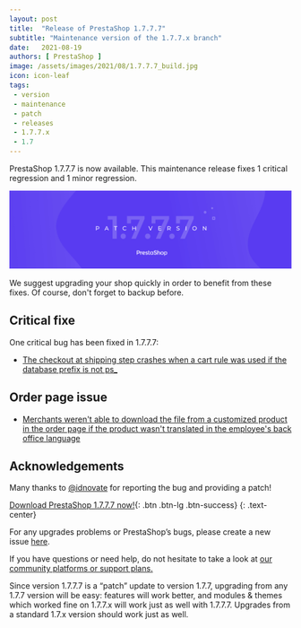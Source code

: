 ```yaml
---
layout: post
title:  "Release of PrestaShop 1.7.7.7"
subtitle: "Maintenance version of the 1.7.7.x branch"
date:   2021-08-19
authors: [ PrestaShop ]
image: /assets/images/2021/08/1.7.7.7_build.jpg
icon: icon-leaf
tags:
 - version
 - maintenance
 - patch
 - releases
 - 1.7.7.x
 - 1.7
---
```


PrestaShop 1.7.7.7 is now available. This maintenance release fixes 1 critical regression and 1 minor regression.

![1.7.7.7 is available!](/assets/images/2021/08/1.7.7.7_build.jpg)

We suggest upgrading your shop quickly in order to benefit from these fixes. Of course, don't forget to backup before.

## Critical fixe

One critical bug has been fixed in 1.7.7.7:

- [The checkout at shipping step crashes when a cart rule was used if the database prefix is not ps_](https://github.com/PrestaShop/PrestaShop/issues/25617)

## Order page issue

- [Merchants weren't able to download the file from a customized product in the order page if the product wasn't translated in the employee's back office language](https://github.com/PrestaShop/PrestaShop/issues/25631)

## Acknowledgements

Many thanks to [@idnovate](https://github.com/idnovate) for reporting the bug and providing a patch!

[Download PrestaShop 1.7.7.7 now!](https://www.prestashop.com/en/download){: .btn .btn-lg .btn-success}
{: .text-center}

For any upgrades problems or PrestaShop’s bugs, please create a new issue [here](https://github.com/PrestaShop/PrestaShop/issues/new/choose).


If you have questions or need help, do not hesitate to take a look at [our community platforms or support plans.](https://devdocs.prestashop.com/1.7/faq/i-need-help/)

Since version 1.7.7.7 is a “patch” update to version 1.7.7, upgrading from any 1.7.7 version will be easy: features will work better, and modules & themes which worked fine on 1.7.7.x will work just as well with 1.7.7.7. Upgrades from a standard 1.7.x version should work just as well.
